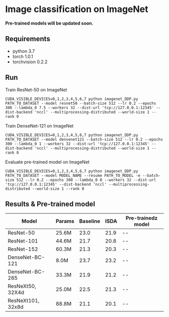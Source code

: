# Image classification on ImageNet

**Pre-trained models will be updated soon.**

## Requirements
- python 3.7
- torch 1.0.1
- torchvision 0.2.2


## Run

Train ResNet-50 on ImageNet

```
CUDA_VISIBLE_DEVICES=0,1,2,3,4,5,6,7 python imagenet_DDP.py PATH_TO_DATASET --model resnet50 --batch-size 512 --lr 0.2 --epochs 300 --lambda_0 7.5 --workers 32 --dist-url 'tcp://127.0.0.1:12345' --dist-backend 'nccl' --multiprocessing-distributed --world-size 1 --rank 0

```

Train DenseNet-121 on ImageNet

```
CUDA_VISIBLE_DEVICES=0,1,2,3,4,5,6,7 python imagenet_DDP.py PATH_TO_DATASET --model densenet121 --batch-size 512 --lr 0.2 --epochs 300 --lambda_0 1 --workers 32 --dist-url 'tcp://127.0.0.1:12345' --dist-backend 'nccl' --multiprocessing-distributed --world-size 1 --rank 0

```

Evaluate pre-trained model on ImageNet

```
CUDA_VISIBLE_DEVICES=0,1,2,3,4,5,6,7 python imagenet_DDP.py PATH_TO_DATASET --model MODEL_NAME --resume PATH_TO_MODEL -e --batch-size 512 --lr 0.2 --epochs 300 --lambda_0 0 --workers 32 --dist-url 'tcp://127.0.0.1:12345' --dist-backend 'nccl' --multiprocessing-distributed --world-size 1 --rank 0

```

## Results & Pre-trained model

|Model|Params|Baseline|ISDA|Pre-trainedz model|
|-----|------|-----|-----|-----|
|ResNet-50  |25.6M |23.0|21.9|--|
|ResNet-101 |44.6M |21.7|20.8|--|
|ResNet-152 |60.3M |21.3|20.3|--|
|DenseNet-BC-121 |8.0M |23.7|23.2|--|
|DenseNet-BC-265 |33.3M |21.9|21.2|--|
|ResNeXt50, 32X4d |25.0M|22.5|21.3|--|
|ResNeXt101, 32x8d|88.8M|21.1|20.1|--|
